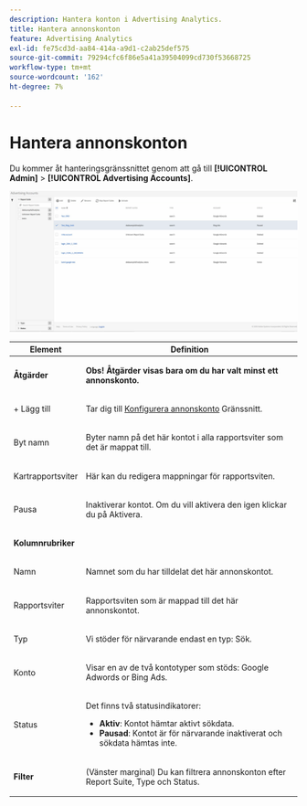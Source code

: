 ```yaml
---
description: Hantera konton i Advertising Analytics.
title: Hantera annonskonton
feature: Advertising Analytics
exl-id: fe75cd3d-aa84-414a-a9d1-c2ab25def575
source-git-commit: 79294cfc6f86e5a41a39504099cd730f53668725
workflow-type: tm+mt
source-wordcount: '162'
ht-degree: 7%

---
```


# Hantera annonskonton

Du kommer åt hanteringsgränssnittet genom att gå till **[!UICONTROL Admin]** > **[!UICONTROL Advertising Accounts]**.

![](assets/manage_ad_accounts.png)

<table id="table_BE318026CF024E94A885EED86AA7077F"> 
 <thead> 
  <tr> 
   <th colname="col1" class="entry"> Element </th> 
   <th colname="col2" class="entry"> Definition </th> 
  </tr>
 </thead>
 <tbody> 
  <tr> 
   <td colname="col1"> <p><b>Åtgärder</b> </p> </td> 
   <td colname="col2"> <p><b>Obs! Åtgärder visas bara om du har valt minst ett annonskonto. </b> </p> </td> 
  </tr> 
  <tr> 
   <td colname="col1"> <p>+ Lägg till </p> </td> 
   <td colname="col2"> <p>Tar dig till <a href="/help/integrate/c-advertising-analytics/c-adanalytics-workflow/aa-create-ad-account.md"  > Konfigurera annonskonto</a> Gränssnitt. </p> </td> 
  </tr> 
  <tr> 
   <td colname="col1"> <p>Byt namn </p> </td> 
   <td colname="col2"> <p>Byter namn på det här kontot i alla rapportsviter som det är mappat till. </p> </td> 
  </tr> 
  <tr> 
   <td colname="col1"> <p>Kartrapportsviter </p> </td> 
   <td colname="col2"> <p>Här kan du redigera mappningar för rapportsviten. </p> </td> 
  </tr> 
  <tr> 
   <td colname="col1"> <p>Pausa </p> </td> 
   <td colname="col2"> <p>Inaktiverar kontot. Om du vill aktivera den igen klickar du på <span class="uicontrol"> Aktivera</span>. </p> </td> 
  </tr> 
  <tr> 
   <td colname="col1"> <p><b>Kolumnrubriker</b> </p> </td> 
   <td colname="col2"> </td> 
  </tr> 
  <tr> 
   <td colname="col1"> <p>Namn </p> </td> 
   <td colname="col2"> <p>Namnet som du har tilldelat det här annonskontot. </p> </td> 
  </tr> 
  <tr> 
   <td colname="col1"> <p>Rapportsviter </p> </td> 
   <td colname="col2"> <p>Rapportsviten som är mappad till det här annonskontot. </p> </td> 
  </tr> 
  <tr> 
   <td colname="col1"> <p>Typ </p> </td> 
   <td colname="col2"> <p>Vi stöder för närvarande endast en typ: Sök. </p> </td> 
  </tr> 
  <tr> 
   <td colname="col1"> <p>Konto </p> </td> 
   <td colname="col2"> <p>Visar en av de två kontotyper som stöds: Google Adwords or Bing Ads. </p> </td> 
  </tr> 
  <tr> 
   <td colname="col1"> <p>Status </p> </td> 
   <td colname="col2"> <p>Det finns två statusindikatorer: </p> 
    <ul id="ul_376263DEF6EE44B48564D272D3CBFCBC"> 
     <li id="li_75E329B68B4D4E929E227E717C993082"><b>Aktiv</b>: Kontot hämtar aktivt sökdata. </li> 
     <li id="li_5E2DF98B22D34437A2A2C93F996C1EA2"><b>Pausad</b>: Kontot är för närvarande inaktiverat och sökdata hämtas inte. </li> 
    </ul> </td> 
  </tr> 
  <tr> 
   <td colname="col1"> <p><b>Filter</b> </p> </td> 
   <td colname="col2"> <p>(Vänster marginal) Du kan filtrera annonskonton efter Report Suite, Type och Status. </p> </td> 
  </tr> 
 </tbody> 
</table>

